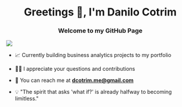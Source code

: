 <h1 align="center">Greetings 👋, I'm Danilo Cotrim</h1>
<h3 align="center">Welcome to my GitHub Page</h3>

![](https://komarev.com/ghpvc/?username=Deeo-Dan42rname&abbreviated=true)

- 📈 Currently building business analytics projects to my portfolio 

- 🙇‍♂️ I appreciate your questions and contributions

- 📩 You can reach me at **dcotrim.me@gmail.com**

- 💡 "The spirit that asks 'what if?' is already halfway to becoming limitless."


